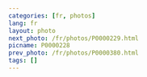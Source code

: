 ```yaml
---
categories: [fr, photos]
lang: fr
layout: photo
next_photo: /fr/photos/P0000229.html
picname: P0000228
prev_photo: /fr/photos/P0000380.html
tags: []
---
```

